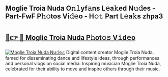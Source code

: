 ## Moglie Troia Nuda O𝚗𝚕yf𝚊ns L𝚎a𝚔ed N𝚞𝚍es - Part-FwF P𝚑𝚘tos Vi𝚍𝚎o - H𝚘𝚝 Part L𝚎a𝚔s zhpa3

# <h2><a href="http://kf40223.oniu.top/?m=Moglie+Troia+Nuda">🔗👉 🔴 Moglie Troia Nuda P𝚑ot𝚘𝚜 V𝚒d𝚎o</a></h2>

[![Moglie Troia Nuda Nu𝚍e𝚜](https://i.imgur.com/0qMVB7G.gif)](http://kf40223.oniu.top/?m=Moglie+Troia+Nuda)
Digital content creator Moglie Troia Nuda, famed for disseminating dance and lifestyle ideas, through performances and personal vlogs on social media. Inspiring musician Moglie Troia Nuda, celebrated for their ability to move and inspire others through their music.  
